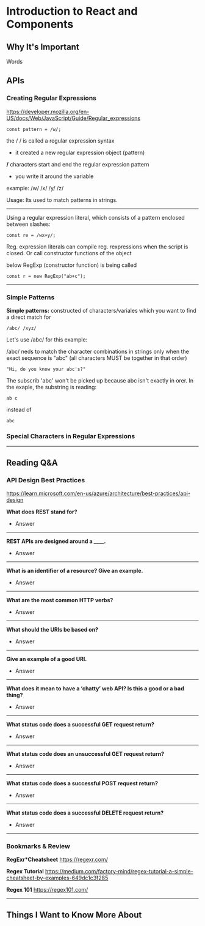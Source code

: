 # Introduction to React and Components

## Why It's Important

Words

## APIs

### Creating Regular Expressions

<https://developer.mozilla.org/en-US/docs/Web/JavaScript/Guide/Regular_expressions>

```
const pattern = /w/;
```

the / / is called a regular expression syntax

- it created a new regular expression object (pattern)

**/** characters start and end the regular expression pattern

- you write it around the variable

example: /w/ /x/ /y/ /z/

Usage: Its used to match patterns in strings.

---

Using a regular expression literal, which consists of a pattern enclosed between slashes:

```
const re = /wx+y/;
```

Reg. expression literals can compile reg. rexpressions when the script is closed. Or call constructor functions of the object

below RegExp (constructor function) is being called

```
const r = new RegExp("ab+c");
```

---

### Simple Patterns

**Simple patterns:** constructed of characters/variales which you want to find a direct match for

```
/abc/ /xyz/
```

Let's use /abc/ for this example:

/abc/ neds to match the character combinations in strings only when the exact sequence is "abc" (all characters MUST be together in that order)

```
"Hi, do you know your abc's?"
```

The subscrib 'abc' won't be picked up because abc isn't exactly in orer. In the exaple, the substring is reading:

```
ab c
```

instead of

```
abc
```

### Special Characters in Regular Expressions


-----------------

## Reading Q&A

### **API Design Best Practices**

<https://learn.microsoft.com/en-us/azure/architecture/best-practices/api-design>

**What does REST stand for?**

- Answer

---

**REST APIs are designed around a ____.**

- Answer

---

**What is an identifier of a resource? Give an example.**

- Answer

---

**What are the most common HTTP verbs?**

- Answer

---

**What should the URIs be based on?**

- Answer

---

**Give an example of a good URI.**

- Answer

---

**What does it mean to have a ‘chatty’ web API? Is this a good or a bad thing?**

- Answer

---

**What status code does a successful GET request return?**

- Answer

---

**What status code does an unsuccessful GET request return?**

- Answer

---

**What status code does a successful POST request return?**

- Answer

---

**What status code does a successful DELETE request return?**

- Answer

-----------------

### Bookmarks & Review

**RegExr*Cheatsheet**
<https://regexr.com/>

**Regex Tutorial**
<https://medium.com/factory-mind/regex-tutorial-a-simple-cheatsheet-by-examples-649dc1c3f285>

**Regex 101**
<https://regex101.com/>

-----------------

## Things I Want to Know More About
